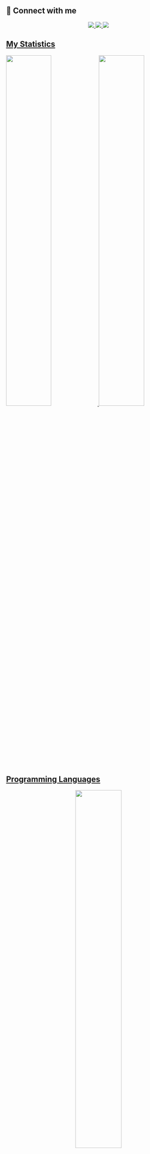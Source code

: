 ## 🤝 Connect with me

<p>
<div align="center">
  <a href="https://dwisam.vercel.app/"><img src="https://img.shields.io/badge/-Website-00FFFF?style=for-the-badge&logo=react&logoColor=c58545&labelColor=00FFFF">
  <a href="mailto:dwisamsiarto@gmail.com"><img src="https://img.shields.io/badge/-Gmail-00FFFF?style=for-the-badge&logo=gmail&logoColor=c58545&labelColor=00FFFF">
  <a href="https://www.linkedin.com/in/dwi-sam/"><img src="https://img.shields.io/badge/-LinkedIn-00FFFF?style=for-the-badge&logo=linkedin&logoColor=0000FF&labelColor=00FFFF">
</div>
</p>

## My Statistics
<p align="left">
  <img width="49.5%" src="https://github-readme-stats.vercel.app/api?username=DwiSam&theme=algolia" />
  <img width="49.5%" src="https://github-readme-streak-stats.herokuapp.com/?user=DwiSam&theme=algolia&date_format=M%20j%5B%2C%20Y%5D" />
</p>


## Programming Languages
<p align ="center">
  <img width="50%" src="https://github-readme-stats.vercel.app/api/top-langs/?username=DwiSam&layout=compact&theme=algolia" />
</p>
<br>
